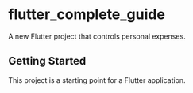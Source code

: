 # flutter_complete_guide

A new Flutter project that controls personal expenses.

## Getting Started

This project is a starting point for a Flutter application.
